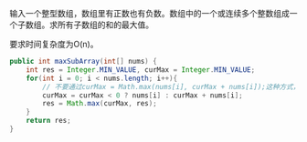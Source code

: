 输入一个整型数组，数组里有正数也有负数。数组中的一个或连续多个整数组成一个子数组。求所有子数组的和的最大值。

要求时间复杂度为O(n)。


```Java
public int maxSubArray(int[] nums) {
    int res = Integer.MIN_VALUE, curMax = Integer.MIN_VALUE;
    for(int i = 0; i < nums.length; i++){
        // 不要通过curMax = Math.max(nums[i], curMax + nums[i]);这种方式，如果nums[0] < 0会越界
        curMax = curMax < 0 ? nums[i] : curMax + nums[i];
        res = Math.max(curMax, res);
    }
    return res;
}
```